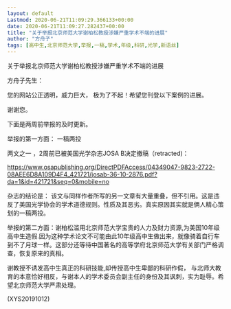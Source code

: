 ```yaml
---
layout: default
Lastmod: 2020-06-21T11:09:29.366133+00:00
date: 2020-06-21T11:09:27.282437+00:00
title: "关于举报北京师范大学谢柏松教授涉嫌严重学术不端的进展"
author: "方舟子"
tags: [高中生,北京师范大学,举报,一稿,学术,年级,科研,光学,新语丝]
---
```


关于举报北京师范大学谢柏松教授涉嫌严重学术不端的进展

方舟子先生：

您的网站公正透明，威力巨大， 极为了不起！希望您刊登以下案例的进展。

谢谢您。

下面是两周前举报的及时更新。

举报的第一方面：  一稿两投

两文之一 ，2周前已被美国光学杂志JOSA B决定撤稿（retracted)：

https://www.osapublishing.org/DirectPDFAccess/04349047-9823-2722-08AEE6D8A109D4F4_421721/josab-36-10-2876.pdf?da=1&id=421721&seq=0&mobile=no

杂志的结论是： 该文与同样作者所写的另一文章有大量重叠，但不引用。这是违反了美国光学协会的学术道德规则。性质及其恶劣。真实原因其实就是俩人精心策划的一稿两投。

举报的第二方面：谢柏松滥用北京师范大学宝贵的人力及财力资源,为美国10年级高中生造假.因为这种学术论文不可能由此10年级高中生做出来，就像骑着自行车到不了月球一样。这部分还等待中国著名的高等学府北京师范大学有关部门严格调查，恢复原来的真相。

谢教授不诱发高中生真正的科研技能,却传授高中生卑鄙的科研作假， 与北师大教育的本意恰好相反，与谢本人的学术委员会副主任的身份及其讽刺，实为耻辱。希望北京师范大学严肃处理。

(XYS20191012)

